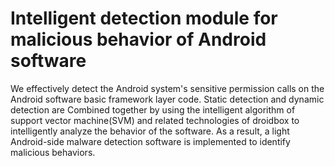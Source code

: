 # Intelligent detection module for malicious behavior of Android software
We effectively detect the Android system's sensitive permission calls on the Android software basic framework layer code. Static detection and dynamic detection are Combined together by using the intelligent algorithm of support vector machine(SVM) and related technologies of droidbox to intelligently analyze the behavior of the software. As a result, a light Android-side malware detection software is implemented to identify malicious behaviors.
